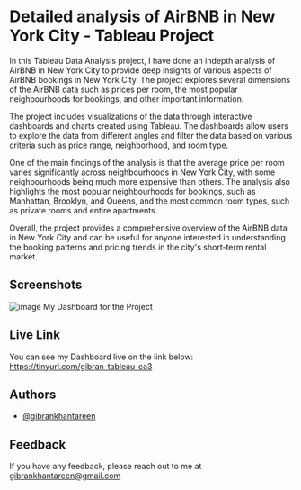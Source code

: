 
# Detailed analysis of AirBNB in New York City - Tableau Project

In this Tableau Data Analysis project, I have done an indepth analysis of AirBNB in New York City to provide deep insights of various aspects of AirBNB bookings in New York City. The project explores several dimensions of the AirBNB data such as prices per room, the most popular neighbourhoods for bookings, and other important information.

The project includes visualizations of the data through interactive dashboards and charts created using Tableau. The dashboards allow users to explore the data from different angles and filter the data based on various criteria such as price range, neighborhood, and room type.

One of the main findings of the analysis is that the average price per room varies significantly across neighbourhoods in New York City, with some neighbourhoods being much more expensive than others. The analysis also highlights the most popular neighbourhoods for bookings, such as Manhattan, Brooklyn, and Queens, and the most common room types, such as private rooms and entire apartments.

Overall, the project provides a comprehensive overview of the AirBNB data in New York City and can be useful for anyone interested in understanding the booking patterns and pricing trends in the city's short-term rental market.

## Screenshots

![image](https://user-images.githubusercontent.com/90929264/230916321-a8fba83a-433b-43e9-8d7f-c3e158e882d7.png)
 My Dashboard for the Project
## Live Link

You can see my Dashboard live on the link below: 
https://tinyurl.com/gibran-tableau-ca3



## Authors

- [@gibrankhantareen](https://www.github.com/gibrankhantareen)


## Feedback

If you have any feedback, please reach out to me at gibrankhantareen@gmail.com

